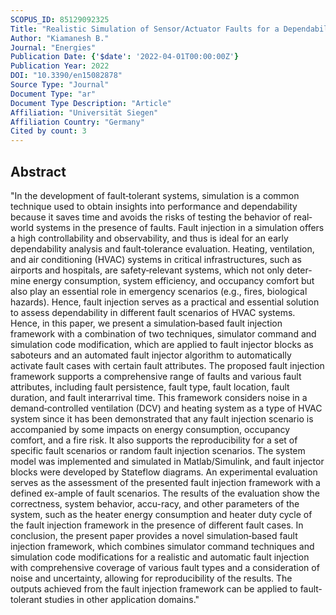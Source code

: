 ```yaml
---
SCOPUS_ID: 85129092325
Title: "Realistic Simulation of Sensor/Actuator Faults for a Dependability Evaluation of Demand‐Controlled Ventilation and Heating Systems"
Author: "Kiamanesh B."
Journal: "Energies"
Publication Date: {'$date': '2022-04-01T00:00:00Z'}
Publication Year: 2022
DOI: "10.3390/en15082878"
Source Type: "Journal"
Document Type: "ar"
Document Type Description: "Article"
Affiliation: "Universität Siegen"
Affiliation Country: "Germany"
Cited by count: 3
---
```


## Abstract
"In the development of fault‐tolerant systems, simulation is a common technique used to obtain insights into performance and dependability because it saves time and avoids the risks of testing the behavior of real‐world systems in the presence of faults. Fault injection in a simulation offers a high controllability and observability, and thus is ideal for an early dependability analysis and fault‐tolerance evaluation. Heating, ventilation, and air conditioning (HVAC) systems in critical infrastructures, such as airports and hospitals, are safety‐relevant systems, which not only deter-mine energy consumption, system efficiency, and occupancy comfort but also play an essential role in emergency scenarios (e.g., fires, biological hazards). Hence, fault injection serves as a practical and essential solution to assess dependability in different fault scenarios of HVAC systems. Hence, in this paper, we present a simulation‐based fault injection framework with a combination of two techniques, simulator command and simulation code modification, which are applied to fault injector blocks as saboteurs and an automated fault injector algorithm to automatically activate fault cases with certain fault attributes. The proposed fault injection framework supports a comprehensive range of faults and various fault attributes, including fault persistence, fault type, fault location, fault duration, and fault interarrival time. This framework considers noise in a demand‐controlled ventilation (DCV) and heating system as a type of HVAC system since it has been demonstrated that any fault injection scenario is accompanied by some impacts on energy consumption, occupancy comfort, and a fire risk. It also supports the reproducibility for a set of specific fault scenarios or random fault injection scenarios. The system model was implemented and simulated in Matlab/Simulink, and fault injector blocks were developed by Stateflow diagrams. An experimental evaluation serves as the assessment of the presented fault injection framework with a defined ex-ample of fault scenarios. The results of the evaluation show the correctness, system behavior, accu-racy, and other parameters of the system, such as the heater energy consumption and heater duty cycle of the fault injection framework in the presence of different fault cases. In conclusion, the present paper provides a novel simulation‐based fault injection framework, which combines simulator command techniques and simulation code modifications for a realistic and automatic fault injection with comprehensive coverage of various fault types and a consideration of noise and uncertainty, allowing for reproducibility of the results. The outputs achieved from the fault injection framework can be applied to fault‐tolerant studies in other application domains."
